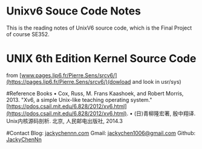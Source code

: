# Unixv6 Souce Code Notes
This is the reading notes of UnixV6 source code, which is the Final Project of course SE352.

# UNIX 6th Edition Kernel Source Code
from [www.pages.lip6.fr/Pierre.Sens/srcv6/](https://pages.lip6.fr/Pierre.Sens/srcv6/)(dowload and look in usr/sys)

#Reference Books
• Cox, Russ, M. Frans Kaashoek, and Robert Morris, 2013. "Xv6, a simple Unix-like teaching operating system." [https://pdos.csail.mit.edu/6.828/2012/xv6.html](https://pdos.csail.mit.edu/6.828/2012/xv6.html).
• (日)青柳隆宏著, 殷中翔译. Unix内核源码剖析. 北京, 人民邮电出版社, 2014.3

#Contact
Blog: [jackychennn.com](https://www.jackychennn.com/)
Gmail: [jackychen1006@gmail.com](mailto:jackychen1006@gmail.com)
Github: [JackyChenNn](https://github.com/JackyChenNn)
